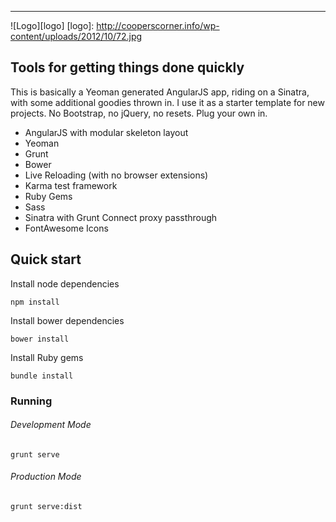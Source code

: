 ---
![Logo][logo]
[logo]: http://cooperscorner.info/wp-content/uploads/2012/10/72.jpg

## Tools for getting things done quickly

This is basically a Yeoman generated AngularJS app, riding on a Sinatra, with some additional goodies thrown in. I use it as a starter template for new projects. No Bootstrap, no jQuery, no resets. Plug your own in. 

* AngularJS with modular skeleton layout
* Yeoman
* Grunt
* Bower
* Live Reloading (with no browser extensions)
* Karma test framework
* Ruby Gems
* Sass
* Sinatra with Grunt Connect proxy passthrough
* FontAwesome Icons


## Quick start

Install node dependencies

    npm install

Install bower dependencies

    bower install

Install Ruby gems

    bundle install

### Running

###### Development Mode
    grunt serve

###### Production Mode
    grunt serve:dist
